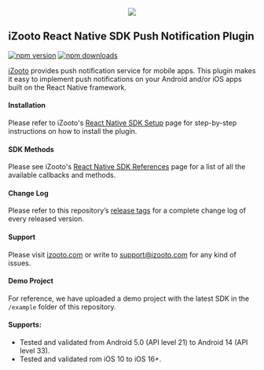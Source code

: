 <p align = "center">
	<img src="https://user-images.githubusercontent.com/60651012/129727793-bc8b8f01-b317-4f1c-bace-c6882b86bff7.png">
</p>

## iZooto React Native SDK Push Notification Plugin


[![npm version](https://img.shields.io/npm/v/react-native-izooto.svg)](https://www.npmjs.com/package/react-native-izooto) [![npm downloads](https://img.shields.io/npm/dm/react-native-izooto.svg)](https://www.npmjs.com/package/react-native-izooto)

[iZooto](https://www.izooto.com) provides push notification service for mobile apps. This plugin makes it easy to implement push notifications on your Android and/or iOS apps built on the React Native framework.

#### Installation

Please refer to iZooto's [React Native SDK Setup](https://help.izooto.com/docs/react-native-sdk-setup) page for step-by-step instructions on how to install the plugin.

#### SDK Methods

Please see iZooto's [React Native SDK References](https://help.izooto.com/docs/react-native-sdk-reference) page for a list of all the available callbacks and methods.

#### Change Log

Please refer to this repository’s [release tags](https://github.com/iZooto-App-Push/react-native-izooto/releases) for a complete change log of every released version.

#### Support

Please visit [izooto.com](https://www.izooto.com) or write to [support@izooto.com](mailto:support@izooto.com) for any kind of issues.

#### Demo Project

For reference, we have uploaded a demo project with the latest SDK in the <code>/example</code> folder of this repository.

#### Supports:

* Tested and validated from Android 5.0 (API level 21) to Android 14 (API level 33).
* Tested and validated rom iOS 10 to iOS 16+.
